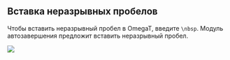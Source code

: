 ## Вставка неразрывных пробелов

Чтобы вставить неразрывный пробел в OmegaT, введите `\nbsp`. Модуль автозавершения предложит вставить неразрывный пробел.

<!-- update screenshot -->

![](../_img/27_non-breaking_spaces.jpg)
